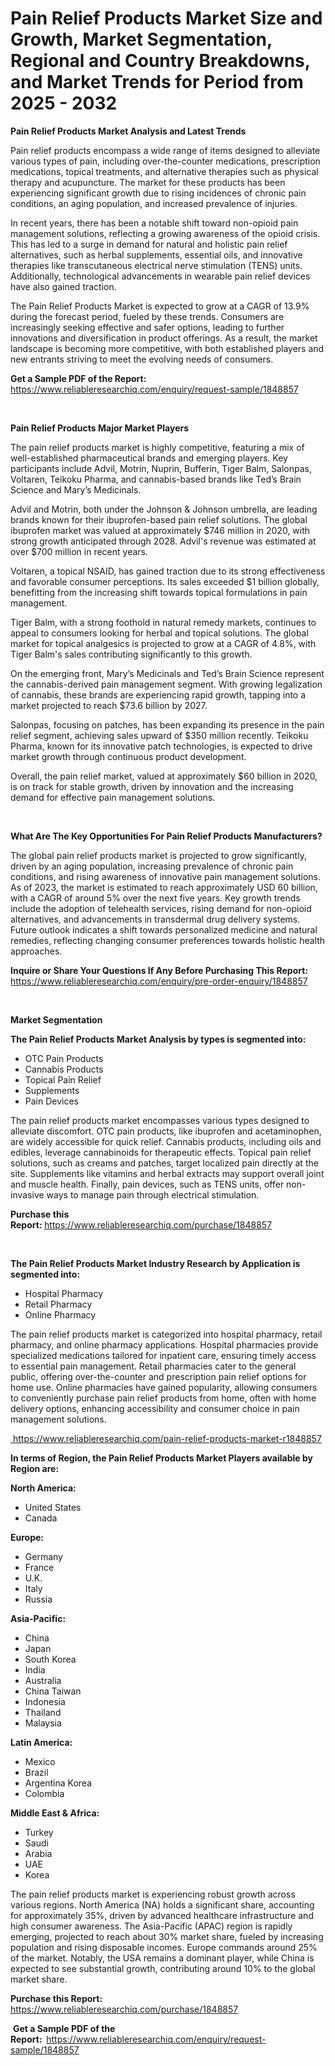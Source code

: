 <p><h1>Pain Relief Products Market Size and Growth, Market Segmentation, Regional and Country Breakdowns, and Market Trends for Period from 2025 -  2032</h1></p><p><strong>Pain Relief Products Market Analysis and Latest Trends</strong></p>
<p><p>Pain relief products encompass a wide range of items designed to alleviate various types of pain, including over-the-counter medications, prescription medications, topical treatments, and alternative therapies such as physical therapy and acupuncture. The market for these products has been experiencing significant growth due to rising incidences of chronic pain conditions, an aging population, and increased prevalence of injuries. </p><p>In recent years, there has been a notable shift toward non-opioid pain management solutions, reflecting a growing awareness of the opioid crisis. This has led to a surge in demand for natural and holistic pain relief alternatives, such as herbal supplements, essential oils, and innovative therapies like transcutaneous electrical nerve stimulation (TENS) units. Additionally, technological advancements in wearable pain relief devices have also gained traction.</p><p>The Pain Relief Products Market is expected to grow at a CAGR of 13.9% during the forecast period, fueled by these trends. Consumers are increasingly seeking effective and safer options, leading to further innovations and diversification in product offerings. As a result, the market landscape is becoming more competitive, with both established players and new entrants striving to meet the evolving needs of consumers.</p></p>
<p><strong>Get a Sample PDF of the Report:&nbsp;</strong> <a href="https://www.reliableresearchiq.com/enquiry/request-sample/1848857?utm_campaign=3525&utm_medium=2&utm_source=Github&utm_content=ia&utm_term=19042025&utm_id=pain-relief-products">https://www.reliableresearchiq.com/enquiry/request-sample/1848857</a></p>
<p>&nbsp;</p>
<p><strong>Pain Relief Products Major Market Players</strong></p>
<p><p>The pain relief products market is highly competitive, featuring a mix of well-established pharmaceutical brands and emerging players. Key participants include Advil, Motrin, Nuprin, Bufferin, Tiger Balm, Salonpas, Voltaren, Teikoku Pharma, and cannabis-based brands like Ted’s Brain Science and Mary’s Medicinals.</p><p>Advil and Motrin, both under the Johnson & Johnson umbrella, are leading brands known for their ibuprofen-based pain relief solutions. The global ibuprofen market was valued at approximately $746 million in 2020, with strong growth anticipated through 2028. Advil's revenue was estimated at over $700 million in recent years.</p><p>Voltaren, a topical NSAID, has gained traction due to its strong effectiveness and favorable consumer perceptions. Its sales exceeded $1 billion globally, benefitting from the increasing shift towards topical formulations in pain management.</p><p>Tiger Balm, with a strong foothold in natural remedy markets, continues to appeal to consumers looking for herbal and topical solutions. The global market for topical analgesics is projected to grow at a CAGR of 4.8%, with Tiger Balm's sales contributing significantly to this growth.</p><p>On the emerging front, Mary’s Medicinals and Ted’s Brain Science represent the cannabis-derived pain management segment. With growing legalization of cannabis, these brands are experiencing rapid growth, tapping into a market projected to reach $73.6 billion by 2027.</p><p>Salonpas, focusing on patches, has been expanding its presence in the pain relief segment, achieving sales upward of $350 million recently. Teikoku Pharma, known for its innovative patch technologies, is expected to drive market growth through continuous product development.</p><p>Overall, the pain relief market, valued at approximately $60 billion in 2020, is on track for stable growth, driven by innovation and the increasing demand for effective pain management solutions.</p></p>
<p>&nbsp;</p>
<p><strong>What Are The Key Opportunities For Pain Relief Products Manufacturers?</strong></p>
<p><p>The global pain relief products market is projected to grow significantly, driven by an aging population, increasing prevalence of chronic pain conditions, and rising awareness of innovative pain management solutions. As of 2023, the market is estimated to reach approximately USD 60 billion, with a CAGR of around 5% over the next five years. Key growth trends include the adoption of telehealth services, rising demand for non-opioid alternatives, and advancements in transdermal drug delivery systems. Future outlook indicates a shift towards personalized medicine and natural remedies, reflecting changing consumer preferences towards holistic health approaches.</p></p>
<p><strong>Inquire or Share Your Questions If Any Before Purchasing This Report:</strong> <a href="https://www.reliableresearchiq.com/enquiry/pre-order-enquiry/1848857?utm_campaign=3525&utm_medium=2&utm_source=Github&utm_content=ia&utm_term=19042025&utm_id=pain-relief-products">https://www.reliableresearchiq.com/enquiry/pre-order-enquiry/1848857</a></p>
<p>&nbsp;</p>
<p><strong>Market Segmentation</strong></p>
<p><strong>The Pain Relief Products Market Analysis by types is segmented into:</strong></p>
<p><ul><li>OTC Pain Products</li><li>Cannabis Products</li><li>Topical Pain Relief</li><li>Supplements</li><li>Pain Devices</li></ul></p>
<p><p>The pain relief products market encompasses various types designed to alleviate discomfort. OTC pain products, like ibuprofen and acetaminophen, are widely accessible for quick relief. Cannabis products, including oils and edibles, leverage cannabinoids for therapeutic effects. Topical pain relief solutions, such as creams and patches, target localized pain directly at the site. Supplements like vitamins and herbal extracts may support overall joint and muscle health. Finally, pain devices, such as TENS units, offer non-invasive ways to manage pain through electrical stimulation.</p></p>
<p><strong>Purchase this Report:&nbsp;</strong><a href="https://www.reliableresearchiq.com/purchase/1848857?utm_campaign=3525&utm_medium=2&utm_source=Github&utm_content=ia&utm_term=19042025&utm_id=pain-relief-products">https://www.reliableresearchiq.com/purchase/1848857</a></p>
<p>&nbsp;</p>
<p><strong>The Pain Relief Products Market Industry Research by Application is segmented into:</strong></p>
<p><ul><li>Hospital Pharmacy</li><li>Retail Pharmacy</li><li>Online Pharmacy</li></ul></p>
<p><p>The pain relief products market is categorized into hospital pharmacy, retail pharmacy, and online pharmacy applications. Hospital pharmacies provide specialized medications tailored for inpatient care, ensuring timely access to essential pain management. Retail pharmacies cater to the general public, offering over-the-counter and prescription pain relief options for home use. Online pharmacies have gained popularity, allowing consumers to conveniently purchase pain relief products from home, often with home delivery options, enhancing accessibility and consumer choice in pain management solutions.</p></p>
<p><a href="https://www.reliableresearchiq.com/pain-relief-products-market-r1848857?utm_campaign=3525&utm_medium=2&utm_source=Github&utm_content=ia&utm_term=19042025&utm_id=pain-relief-products">&nbsp;https://www.reliableresearchiq.com/pain-relief-products-market-r1848857</a></p>
<p><strong>In terms of Region, the Pain Relief Products Market Players available by Region are:</strong></p>
<p>
    <p> <strong> North America: </strong>
        <ul>
            <li>United States</li>
            <li>Canada</li>
        </ul>
        </p> 
    <p> <strong> Europe: </strong>
        <ul>
            <li>Germany</li>
            <li>France</li>
            <li>U.K.</li>
            <li>Italy</li>
            <li>Russia</li>
        </ul>
        </p> 
    <p> <strong> Asia-Pacific: </strong>
        <ul>
            <li>China</li>
            <li>Japan</li>
            <li>South Korea</li>
            <li>India</li>
            <li>Australia</li>
            <li>China Taiwan</li>
            <li>Indonesia</li>
            <li>Thailand</li>
            <li>Malaysia</li>
        </ul>
        </p> 
    <p> <strong> Latin America: </strong>
        <ul>
            <li>Mexico</li>
            <li>Brazil</li>
            <li>Argentina Korea</li>
            <li>Colombia</li>
        </ul>
        </p> 
    <p> <strong> Middle East & Africa: </strong>
        <ul>
            <li>Turkey</li>
            <li>Saudi</li>
            <li>Arabia</li>
            <li>UAE</li>
            <li>Korea</li>
        </ul>
    </p>
    </p>
<p><p>The pain relief products market is experiencing robust growth across various regions. North America (NA) holds a significant share, accounting for approximately 35%, driven by advanced healthcare infrastructure and high consumer awareness. The Asia-Pacific (APAC) region is rapidly emerging, projected to reach about 30% market share, fueled by increasing population and rising disposable incomes. Europe commands around 25% of the market. Notably, the USA remains a dominant player, while China is expected to see substantial growth, contributing around 10% to the global market share.</p></p>
<p><strong>Purchase this Report: </strong><a href="https://www.reliableresearchiq.com/purchase/1848857?utm_campaign=3525&utm_medium=2&utm_source=Github&utm_content=ia&utm_term=19042025&utm_id=pain-relief-products">https://www.reliableresearchiq.com/purchase/1848857</a></p>
<p>&nbsp;<strong>Get a Sample PDF of the Report:&nbsp;&nbsp;</strong><a href="https://www.reliableresearchiq.com/enquiry/request-sample/1848857?utm_campaign=3525&utm_medium=2&utm_source=Github&utm_content=ia&utm_term=19042025&utm_id=pain-relief-products">https://www.reliableresearchiq.com/enquiry/request-sample/1848857</a></p>
<p><strong></strong></p>
<p><p></p><p></p><p></p></p>